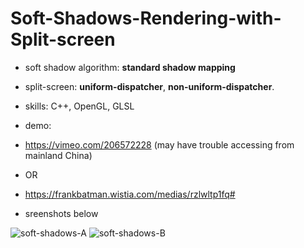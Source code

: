 # Soft-Shadows-Rendering-with-Split-screen

* soft shadow algorithm: **standard shadow mapping**
* split-screen: **uniform-dispatcher**, **non-uniform-dispatcher**.

* skills: C++, OpenGL, GLSL

* demo: 
 * https://vimeo.com/206572228 (may have trouble accessing from mainland China)
 * OR
 * https://frankbatman.wistia.com/medias/rzlwltp1fq#
* sreenshots below

![soft-shadows-A](https://github.com/FrankBATMAN/Soft-Shadows-Rendering-with-Split-screen-Load-Balancing/blob/master/ScreenShots/SotfShaowMapping_A.bmp)
![soft-shadows-B](https://github.com/FrankBATMAN/Soft-Shadows-Rendering-with-Split-screen-Load-Balancing/blob/master/ScreenShots/SotfShaowMapping_B.bmp)
